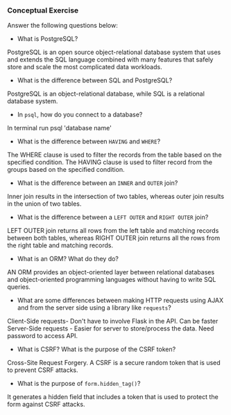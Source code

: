 ### Conceptual Exercise

Answer the following questions below:

- What is PostgreSQL?

PostgreSQL is an open source object-relational database system that uses and extends the SQL language combined 
with many features that safely store and scale the most complicated data workloads.

- What is the difference between SQL and PostgreSQL?

PostgreSQL is an object-relational database, while SQL is a relational database system.

- In `psql`, how do you connect to a database?

In terminal run psql 'database name'

- What is the difference between `HAVING` and `WHERE`?

The WHERE clause is used to filter the records from the table based on the specified condition.
The HAVING clause is used to filter record from the groups based on the specified condition.

- What is the difference between an `INNER` and `OUTER` join?

Inner join results in the intersection of two tables, whereas outer join results in the union of two tables.

- What is the difference between a `LEFT OUTER` and `RIGHT OUTER` join?

LEFT OUTER join returns all rows from the left table and matching records between both tables, whereas RIGHT OUTER join returns all the rows from the right table and matching records.

- What is an ORM? What do they do?

AN ORM provides an object-oriented layer between relational databases and object-oriented programming languages without having to write SQL queries.

- What are some differences between making HTTP requests using AJAX 
  and from the server side using a library like `requests`?

Client-Side requests- Don't have to involve Flask in the API. Can be faster
Server-Side requests - Easier for server to store/process the data. Need password to access API.

- What is CSRF? What is the purpose of the CSRF token?

Cross-Site Request Forgery. A CSRF is a secure random token that is used to prevent CSRF attacks. 

- What is the purpose of `form.hidden_tag()`?

It generates a hidden field that includes a token that is used to protect the form against CSRF attacks.